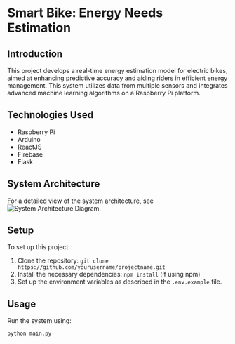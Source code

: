 # Smart Bike: Energy Needs Estimation

## Introduction

This project develops a real-time energy estimation model for electric bikes, aimed at enhancing predictive accuracy and aiding riders in efficient energy management. This system utilizes data from multiple sensors and integrates advanced machine learning algorithms on a Raspberry Pi platform.

## Technologies Used

- Raspberry Pi
- Arduino
- ReactJS
- Firebase
- Flask

## System Architecture

For a detailed view of the system architecture, see ![System Architecture Diagram](link-to-your-diagram-image).

## Setup

To set up this project:

1. Clone the repository: `git clone https://github.com/yourusername/projectname.git`
2. Install the necessary dependencies: `npm install` (if using npm)
3. Set up the environment variables as described in the `.env.example` file.

## Usage

Run the system using:

```bash
python main.py
```
